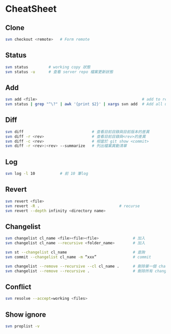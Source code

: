 CheatSheet
==========

Clone
------

```bash
svn checkout <remote>   # Form remote
```

Status
------

```bash
svn status         # working copy 狀態
svn status -u      # 查看 server repo 檔案更新狀態
```

Add 
------

```bash
svn add <file>                                              # add to repo
svn status | grep "^\?" | awk '{print $2}' | xargs svn add  # Add all unversioned files
```

Diff
----

```bash
svn diff                              # 查看目前目錄與目前版本的差異
svn diff -r <rev>                     # 查看目前目錄與<rev>的差異
svn diff -c <rev>                     # 相當於 git show <commit>
svn diff -r <rev>:<rev> --summarize   # 列出檔案異動清單
```

Log
---

```bash
svn log -l 10           # 前 10 筆log
```

Revert
---

```bash
svn revert <file>
svn revert -R .                                   # recurse
svn revert --depth infinity <directory name>
```

Changelist
------

```bash
svn changelist cl_name <file><file><file>               # 加入
svn changelist cl_name --recursive <folder_name>        # 加入

svn st --changelist cl_name                             # 查詢
svn commit --changelist cl_name -m “xxx”                # commit

svn changelist --remove --recursive --cl cl_name .      # 刪除單一個 changelist
svn changelist --remove --recursive .                   # 刪除所有 changelist      
```

Conflict
---

```bash
svn resolve --accept=working <files>
```

Show ignore
---

```bash
svn proplist -v
```
